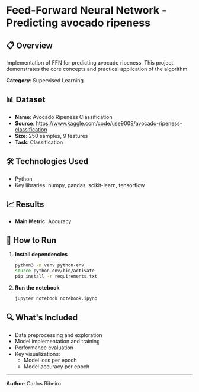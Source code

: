 # Feed-Forward Neural Network - Predicting avocado ripeness

## 📋 Overview

Implementation of FFN for predicting avocado ripeness. This project demonstrates the core concepts and practical application of the algorithm.

**Category**: Supervised Learning

## 📊 Dataset

- **Name**: Avocado Ripeness Classification
- **Source**: https://www.kaggle.com/code/use9009/avocado-ripeness-classification
- **Size**: 250 samples, 9 features
- **Task**: Classification

## 🛠️  Technologies Used

- Python
- Key libraries: numpy, pandas, scikit-learn, tensorflow

## 📈 Results

- **Main Metric**: Accuracy

## 🚀 How to Run

1. **Install dependencies**
   ```bash
   python3 -m venv python-env
   source python-env/bin/activate
   pip install -r requirements.txt
   ```


2. **Run the notebook**
   ```bash
   jupyter notebook notebook.ipynb
   ```

## 🔍 What's Included

- Data preprocessing and exploration
- Model implementation and training
- Performance evaluation
- Key visualizations:
  - Model loss per epoch
  - Model accuracy per epoch


---

**Author**: Carlos Ribeiro
